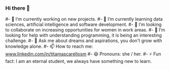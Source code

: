 ### Hi there 👋

#- 🔭 I’m currently working on new projects.
#- 🌱 I’m currently learning data sciences, artificial intelligence and software development.
#- 👯 I’m looking to collaborate on increasing opportunities for women in work areas.
#- 🤔 I’m looking for help with understanding programming, it is being an interesting challenge.
#- 💬 Ask me about dreams and aspirations, you don't grow with knowledge alone.
#- 📫 How to reach me: www.linkedin.com/in/titamascarellosm
#- 😄 Pronouns: she / her.
#- ⚡ Fun fact: I am an eternal student, we always have something new to learn.
